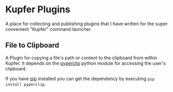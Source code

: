 Kupfer Plugins
==============

A place for collecting and publishing plugins that I have written for the super convenient "Kupfer" command launcher.


File to Clipboard
-----------------
A Plugin for copying a file's path or content to the clipboard from within Kupfer.
It depends on the [pyperclip](http://coffeeghost.net/2010/10/09/pyperclip-a-cross-platform-clipboard-module-for-python/)
python module for accessing the user's clipboard.

If you have [pip](https://pip.pypa.io/en/latest/) installed you can get the dependency
by executing `pip install pyperclip`.
